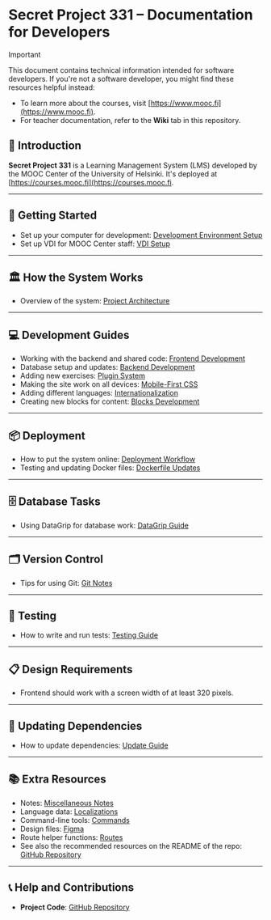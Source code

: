 # Secret Project 331 – Documentation for Developers

> [!IMPORTANT]
> This document contains technical information intended for software developers. If you're not a software developer, you might find these resources helpful instead:
>
> - To learn more about the courses, visit [https://www.mooc.fi](https://www.mooc.fi).
> - For teacher documentation, refer to the **Wiki** tab in this repository.

## 📌 Introduction

**Secret Project 331** is a Learning Management System (LMS) developed by the MOOC Center of the University of Helsinki. It's deployed at [https://courses.mooc.fi](https://courses.mooc.fi.

---

## 🚀 Getting Started

* Set up your computer for development: [Development Environment Setup](./Development.md)
* Set up VDI for MOOC Center staff: [VDI Setup](./vdi-setup.md)

---

## 🏛 How the System Works

* Overview of the system: [Project Architecture](./architecture.md)

---

## 💻 Development Guides

* Working with the backend and shared code: [Frontend Development](./frontend.md)
* Database setup and updates: [Backend Development](./headless-lms.md)
* Adding new exercises: [Plugin System](./plugin-system.md)
* Making the site work on all devices: [Mobile-First CSS](./mobile-first-css.md)
* Adding different languages: [Internationalization](./internationalization.md)
* Creating new blocks for content: [Blocks Development](./blocks.md)

---

## 📦 Deployment

* How to put the system online: [Deployment Workflow](./deployment.md)
* Testing and updating Docker files: [Dockerfile Updates](./updating-dockerfiles.md)

---

## 🗄 Database Tasks

* Using DataGrip for database work: [DataGrip Guide](./datagrip-operations.md)

---

## 🗂 Version Control

* Tips for using Git: [Git Notes](./git.md)

---

## 🧪 Testing

* How to write and run tests: [Testing Guide](./tests.md)

---

## 📋 Design Requirements

* Frontend should work with a screen width of at least 320 pixels.

---

## 🔄 Updating Dependencies

* How to update dependencies: [Update Guide](./updating-dependencies.md)

---

## 📚 Extra Resources

* Notes: [Miscellaneous Notes](./etc.md)
* Language data: [Localizations](../shared-module/packages/common/src/locales/en/main-frontend.json)
* Command-line tools: [Commands](../bin)
* Design files: [Figma](https://www.figma.com/design/7SCSdeHG5FnLNZLfd6SnBI/Teacher-redesign)
* Route helper functions: [Routes](../shared-module/packages/common/src/utils/routes.ts)
* See also the recommended resources on the README of the repo: [GitHub Repository](https://github.com/rage/secret-project-331)

---

## 📞 Help and Contributions

* **Project Code**: [GitHub Repository](https://github.com/rage/secret-project-331)
